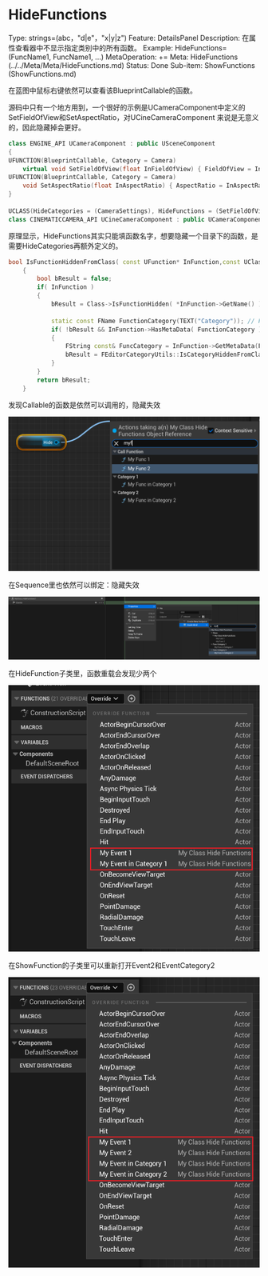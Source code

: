 # HideFunctions

Type: strings=(abc，"d|e"，"x|y|z")
Feature: DetailsPanel
Description: 在属性查看器中不显示指定类别中的所有函数。
Example: HideFunctions=(FuncName1, FuncName1, ...)
MetaOperation: +=
Meta: HideFunctions (../../Meta/Meta/HideFunctions.md)
Status: Done
Sub-item: ShowFunctions (ShowFunctions.md)

在蓝图中鼠标右键依然可以查看该BlueprintCallable的函数。

源码中只有一个地方用到，一个很好的示例是UCameraComponent中定义的SetFieldOfView和SetAspectRatio，对UCineCameraComponent 来说是无意义的，因此隐藏掉会更好。

```cpp
class ENGINE_API UCameraComponent : public USceneComponent
{
UFUNCTION(BlueprintCallable, Category = Camera)
	virtual void SetFieldOfView(float InFieldOfView) { FieldOfView = InFieldOfView; }
UFUNCTION(BlueprintCallable, Category = Camera)
	void SetAspectRatio(float InAspectRatio) { AspectRatio = InAspectRatio; }
}

UCLASS(HideCategories = (CameraSettings), HideFunctions = (SetFieldOfView, SetAspectRatio), Blueprintable, ClassGroup = Camera, meta = (BlueprintSpawnableComponent), Config = Engine)
class CINEMATICCAMERA_API UCineCameraComponent : public UCameraComponent
```

原理显示，HideFunctions其实只能填函数名字，想要隐藏一个目录下的函数，是需要HideCategories再额外定义的。

```cpp
bool IsFunctionHiddenFromClass( const UFunction* InFunction,const UClass* Class )
	{
		bool bResult = false;
		if( InFunction )
		{
			bResult = Class->IsFunctionHidden( *InFunction->GetName() );

			static const FName FunctionCategory(TEXT("Category")); // FBlueprintMetadata::MD_FunctionCategory
			if( !bResult && InFunction->HasMetaData( FunctionCategory ) )
			{
				FString const& FuncCategory = InFunction->GetMetaData(FunctionCategory);
				bResult = FEditorCategoryUtils::IsCategoryHiddenFromClass(Class, FuncCategory);
			}
		}
		return bResult;
	}
```

发现Callable的函数是依然可以调用的，隐藏失效

![Untitled](HideFunctions/Untitled.png)

在Sequence里也依然可以绑定：隐藏失效

![Untitled](HideFunctions/Untitled%201.png)

在HideFunction子类里，函数重载会发现少两个

![Untitled](HideFunctions/Untitled%202.png)

在ShowFunction的子类里可以重新打开Event2和EventCategory2

![Untitled](HideFunctions/Untitled%203.png)